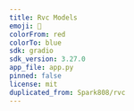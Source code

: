 ```yaml
---
title: Rvc Models
emoji: 🎤
colorFrom: red
colorTo: blue
sdk: gradio
sdk_version: 3.27.0
app_file: app.py
pinned: false
license: mit
duplicated_from: Spark808/rvc
---
```


